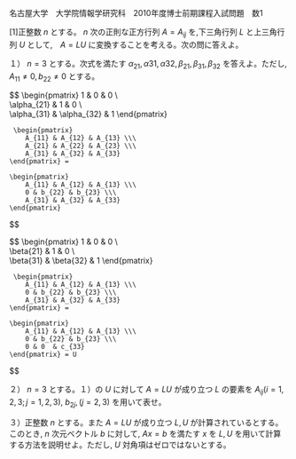 名古屋大学　大学院情報学研究科　2010年度博士前期課程入試問題　数1

\[1]正整数 $n$ とする。 $n$ 次の正則な正方行列 $A = A_{ij}$ を,下三角行列 $L$ と上三角行列 $U$ として,　$A = LU$ に変換することを考える。次の問に答えよ。

１） $n = 3$ とする。次式を満たす $\alpha_{21}, \alpha{31}, \alpha{32}, \beta_{21}, \beta_{31}, \beta_{32}$ を答えよ。ただし, $A_{11} \ne 0, b_{22} \ne 0$ とする。

$$
    \begin{pmatrix} 
        1 & 0 & 0 \\\
        \alpha_{21} & 1 & 0 \\\
        \alpha_{31} & \alpha_{32} & 1 
    \end{pmatrix}

     \begin{pmatrix} 
        A_{11} & A_{12} & A_{13} \\\
        A_{21} & A_{22} & A_{23} \\\
        A_{31} & A_{32} & A_{33}
    \end{pmatrix} = 

    \begin{pmatrix} 
        A_{11} & A_{12} & A_{13} \\\
        0 & b_{22} & b_{23} \\\
        A_{31} & A_{32} & A_{33}
    \end{pmatrix}
$$


$$
    \begin{pmatrix} 
        1 & 0 & 0 \\\
        \beta{21} & 1 & 0 \\\
        \beta{31} & \beta{32} & 1 
    \end{pmatrix}

     \begin{pmatrix} 
        A_{11} & A_{12} & A_{13} \\\
        0 & b_{22} & b_{23} \\\
        A_{31} & A_{32} & A_{33}
    \end{pmatrix} = 

    \begin{pmatrix} 
        A_{11} & A_{12} & A_{13} \\\
        0 & b_{22} & b_{23} \\\
        0 & 0  & c_{33}
    \end{pmatrix} = U
$$

２） $n = 3$ とする。１）の $U$ に対して $A = LU$ が成り立つ $L$ の要素を $A_{ij} (i = 1, 2, 3; j = 1, 2, 3)$, $b_{2j}, (j = 2, 3)$ を用いて表せ。

３）正整数 $n$ とする。また $A = LU$ が成り立つ $L, U$ が計算されているとする。このとき, $n$ 次元ベクトル $b$ に対して, $Ax = b$ を満たす $x$ を $L, U$ を用いて計算する方法を説明せよ。ただし, $U$ 対角項はゼロではないとする。

